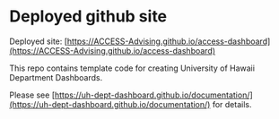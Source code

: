 # Deployed github site

Deployed site: [https://ACCESS-Advising.github.io/access-dashboard](https://ACCESS-Advising.github.io/access-dashboard)

This repo contains template code for creating University of Hawaii Department Dashboards.

Please see [https://uh-dept-dashboard.github.io/documentation/](https://uh-dept-dashboard.github.io/documentation/) for details.